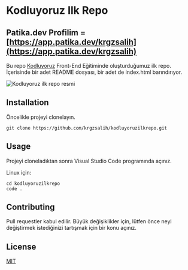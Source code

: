 # Kodluyoruz Ilk Repo

## Patika.dev Profilim = [https://app.patika.dev/krgzsalih](https://app.patika.dev/krgzsalih)

Bu repo [Kodluyoruz](https://kodluyoruz.org) Front-End Eğitiminde oluşturduğumuz ilk repo. İçerisinde bir adet README dosyası, bir adet de index.html barındırıyor.

![Kodluyoruz ilk repo resmi](https://i.hizliresim.com/dfs1mc9.PNG)

## Installation

Öncelikle projeyi clonelayın.

```
git clone https://github.com/krgzsalih/kodluyoruzilkrepo.git
```

## Usage

Projeyi cloneladıktan sonra Visual Studio Code programında açınız.

Linux için:

```
cd kodluyoruzilkrepo 
code .
``` 

## Contributing

Pull requestler kabul edilir. Büyük değişiklikler için, lütfen önce neyi değiştirmek istediğinizi tartışmak için bir konu açınız.

## License
[MIT](LICENSE)
